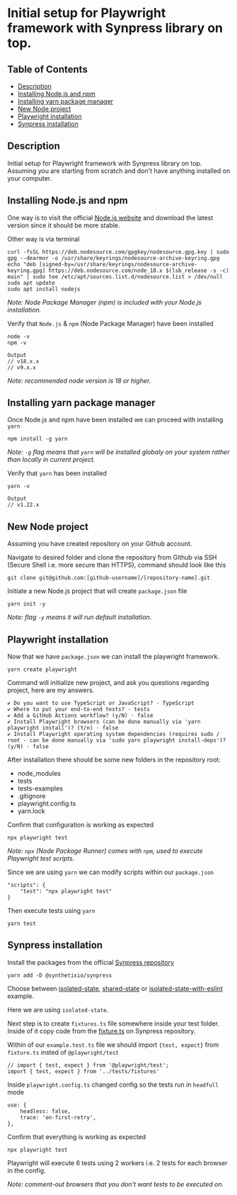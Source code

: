 # Initial setup for Playwright framework with Synpress library on top.

## Table of Contents

-   [Description](#description)
-   [Installing Node.js and npm](#installing-nodejs-and-npm)
-   [Installing yarn package manager](#installing-yarn-package-manager)
-   [New Node project](#new-node-project)
-   [Playwright installation](#playwright-installation)
-   [Synpress installation](#synpress-installation)

## Description

Initial setup for Playwright framework with Synpress library on top. 
Assuming you are starting from scratch and don't have anything installed on your computer. 

## Installing Node.js and npm
One way is to visit the official [Node.js website](https://nodejs.org/) and download the latest version since it should be more stable.

Other way is via terminal 
```
curl -fsSL https://deb.nodesource.com/gpgkey/nodesource.gpg.key | sudo gpg --dearmor -o /usr/share/keyrings/nodesource-archive-keyring.gpg
echo "deb [signed-by=/usr/share/keyrings/nodesource-archive-keyring.gpg] https://deb.nodesource.com/node_18.x $(lsb_release -s -c) main" | sudo tee /etc/apt/sources.list.d/nodesource.list > /dev/null
sudo apt update
sudo apt install nodejs
```

_Note: Node Package Manager (npm) is included with your Node.js installation._

Verify that `Node.js` & `npm` (Node Package Manager) have been installed

```
node -v
npm -v

Output
// v18.x.x
// v9.x.x
```

_Note: recommended node version is 18 or higher._

## Installing yarn package manager
Once Node.js and npm have been installed we can proceed with installing `yarn`
```
npm install -g yarn
```
_Note: `-g` flag means that `yarn` will be installed globaly on your system rather than locally in current project._

Verify that `yarn` has been installed
```
yarn -v

Output
// v1.22.x
```

## New Node project

Assuming you have created repository on your Github account.

Navigate to desired folder and clone the repository from Github via SSH (Secure Shell i.e. more secure than HTTPS), command should look like this
```
git clone git@github.com:[github-username]/[repository-name].git
```
Initiate a new Node.js project that will create `package.json` file

```
yarn init -y
```
_Note: flag `-y` means it will run  default installation._ 


## Playwright installation 
Now that we have `package.json` we can install the playwright framework.
```
yarn create playwright 
```
Command will initialize new project, and ask you questions regarding project, here are my answers.
```
✔ Do you want to use TypeScript or JavaScript? · TypeScript
✔ Where to put your end-to-end tests? · tests
✔ Add a GitHub Actions workflow? (y/N) · false
✔ Install Playwright browsers (can be done manually via 'yarn playwright install')? (Y/n) · false
✔ Install Playwright operating system dependencies (requires sudo / root - can be done manually via 'sudo yarn playwright install-deps')? (y/N) · false
```
After installation there should be some new folders in the repository root:
- node_modules
- tests
- tests-examples
- .gitignore
- playwright.config.ts 
- yarn.lock

Confirm that configuration is working as expected
```
npx playwright test
```
_Note: `npx` (Node Package Runner) comes with `npm`, used to execute Playwright test scripts._

Since we are using `yarn` we can modify scripts within our `package.json` 
```
"scripts": {
    "test": "npx playwright test"
}
``` 
Then execute tests using `yarn`
```
yarn test
``` 

## Synpress installation
Install the packages from the official [Synpress repository](https://github.com/Synthetixio/synpress) 
```
yarn add -D @synthetixio/synpress
```
Choose between [isolated-state](https://github.com/synpress-io/synpress-examples/tree/master/playwright/isolated-state), [shared-state](https://github.com/synpress-io/synpress-examples/tree/master/playwright/shared-state) or [isolated-state-with-eslint](https://github.com/synpress-io/synpress-examples/tree/master/playwright/eslint) example.

Here we are using `isolated-state`.

Next step is to create `fixtures.ts` file somewhere inside your test folder. Inside of it copy code from the [fixture.ts](https://github.com/synpress-io/synpress-examples/blob/master/playwright/isolated-state/fixtures.ts) on Synpress repository.

Within of our `example.test.ts` file we should import `{test, expect}` from `fixture.ts` insted of `@playwright/test`
```
// import { test, expect } from '@playwright/test';
import { test, expect } from '../tests/fixtures'
```

Inside `playwright.config.ts` changed config so the tests run in `headfull` mode
```
use: {
    headless: false,
    trace: 'on-first-retry',
},
```
Confirm that everything is working as expected 
```
npx playwright test
```
Playwright will execute 6 tests using 2 workers i.e. 2 tests for each browser in the config.

_Note: comment-out browsers that you don't want tests to be executed on._
